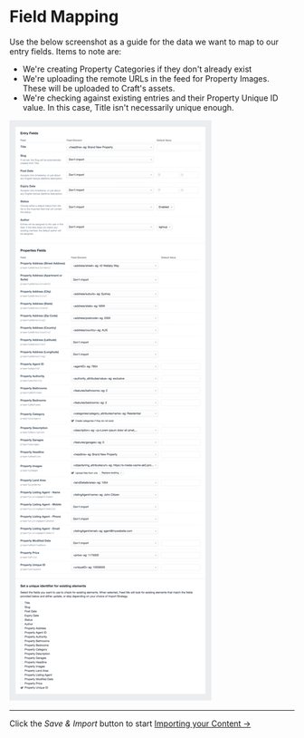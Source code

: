# Field Mapping

Use the below screenshot as a guide for the data we want to map to our entry fields. Items to note are:

- We're creating Property Categories if they don't already exist
- We're uploading the remote URLs in the feed for Property Images. These will be uploaded to Craft's assets.
- We're checking against existing entries and their Property Unique ID value. In this case, Title isn't necessarily unique enough.

![Feedme Guide Mapping](/docs/screenshots/feedme-guide-mapping.png)

* * *

Click the _Save & Import_ button to start [Importing your Content →](/craft-plugins/feed-me/docs/guides/importing-entries/importing-your-content)